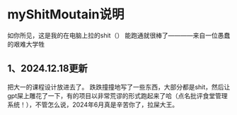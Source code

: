 # myShitMoutain说明
如你所见，这是我的在电脑上拉的shit（）
能跑通就很棒了————来自一位愚蠢的艰难大学牲

## 1、2024.12.18更新
把大一的课程设计放进去了。
跌跌撞撞地写了一些东西，大部分都是shit，然后让gpt屎上雕花了一下，有的项目以非常荒谬的形式跑起来了哈（点名批评食堂管理系统！），不管怎么说，2024年6月真是辛苦你了，拉屎大王。
